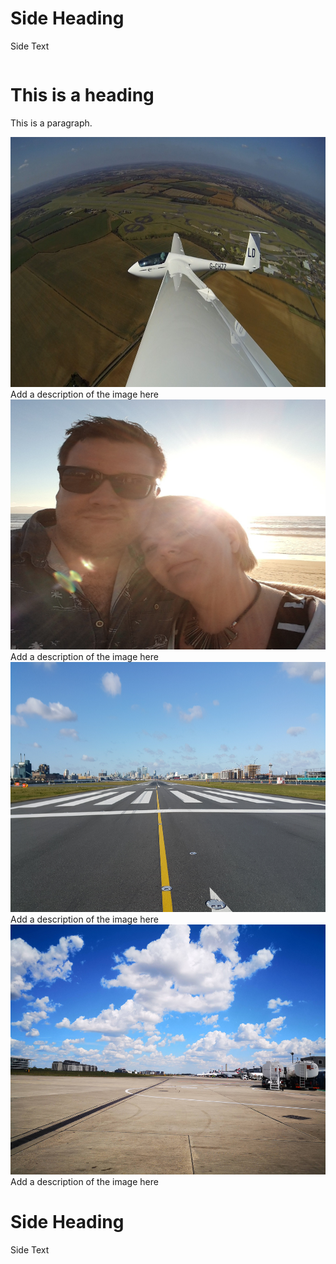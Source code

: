 <html>
<head>
<link rel="stylesheet" href="styles.css">
</head>
<body>


  <div class="column side">
    <h1>Side Heading</h1>
    <p>Side Text</p>
  </div>
  
  <div class="column middle">
<h1>This is a heading</h1>
<p>This is a paragraph.</p>

<div class="responsive">
  <div class="gallery">
    <a target="_blank" href="images/1.jpg">
      <img src="images/1.jpg" alt="Cinque Terre" width="600" height="400">
    </a>
    <div class="desc">Add a description of the image here</div>
  </div>
</div>


<div class="responsive">
  <div class="gallery">
    <a target="_blank" href="images/2.jpg">
      <img src="images/2.jpg" alt="Forest" width="600" height="400">
    </a>
    <div class="desc">Add a description of the image here</div>
  </div>
</div>

<div class="responsive">
  <div class="gallery">
    <a target="_blank" href="images/3.jpg">
      <img src="images/3.jpg" alt="Northern Lights" width="600" height="400">
    </a>
    <div class="desc">Add a description of the image here</div>
  </div>
</div>

<div class="responsive">
  <div class="gallery">
    <a target="_blank" href="images/4.jpg">
      <img src="images/4.jpg" alt="Mountains" width="600" height="400">
    </a>
    <div class="desc">Add a description of the image here</div>
  </div>
</div>

<div class="clearfix"></div>

  </div>
    <div class="column side">
    <h1>Side Heading</h1>
    <p>Side Text</p>
  </div>


</body>
</html> 
